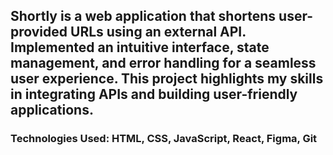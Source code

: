 ## Shortly is a web application that shortens user-provided URLs using an external API. Implemented an intuitive interface, state management, and error handling for a seamless user experience. This project highlights my skills in integrating APIs and building user-friendly applications.

### Technologies Used: HTML, CSS, JavaScript, React, Figma, Git
